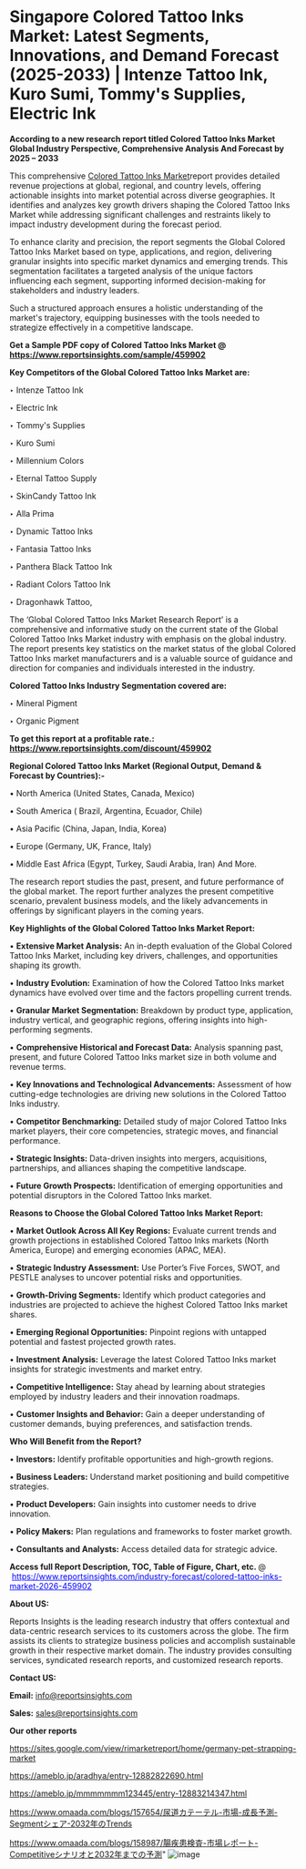 # Singapore Colored Tattoo Inks Market: Latest Segments, Innovations, and Demand Forecast (2025-2033) | Intenze Tattoo Ink, Kuro Sumi, Tommy's Supplies, Electric Ink

<strong>According to a new research report titled Colored Tattoo Inks Market Global Industry Perspective, Comprehensive Analysis And Forecast by 2025 – 2033</strong>

This comprehensive <a href=https://www.reportsinsights.com/sample/459902>Colored Tattoo Inks Market</a>report provides detailed revenue projections at global, regional, and country levels, offering actionable insights into market potential across diverse geographies. It identifies and analyzes key growth drivers shaping the Colored Tattoo Inks Market while addressing significant challenges and restraints likely to impact industry development during the forecast period.

To enhance clarity and precision, the report segments the Global Colored Tattoo Inks Market based on type, applications, and region, delivering granular insights into specific market dynamics and emerging trends. This segmentation facilitates a targeted analysis of the unique factors influencing each segment, supporting informed decision-making for stakeholders and industry leaders.

Such a structured approach ensures a holistic understanding of the market's trajectory, equipping businesses with the tools needed to strategize effectively in a competitive landscape.

<strong>Get a Sample PDF copy of Colored Tattoo Inks Market </strong><strong>@<a href=https://www.reportsinsights.com/sample/459902 style=color:#0000ff;> https://www.reportsinsights.com/sample/459902</a></strong></font>

<strong>Key Competitors of the Global Colored Tattoo Inks Market are:</strong>

‣ Intenze Tattoo Ink

‣ Electric Ink

‣ Tommy's Supplies

‣ Kuro Sumi

‣ Millennium Colors

‣ Eternal Tattoo Supply

‣ SkinCandy Tattoo Ink

‣ Alla Prima

‣ Dynamic Tattoo Inks

‣ Fantasia Tattoo Inks

‣ Panthera Black Tattoo Ink

‣ Radiant Colors Tattoo Ink

‣ Dragonhawk Tattoo,

The ‘Global Colored Tattoo Inks Market Research Report’ is a comprehensive and informative study on the current state of the Global Colored Tattoo Inks Market industry with emphasis on the global industry. The report presents key statistics on the market status of the global Colored Tattoo Inks market manufacturers and is a valuable source of guidance and direction for companies and individuals interested in the industry.

<strong>Colored Tattoo Inks Industry Segmentation covered are:</strong>

‣ Mineral Pigment

‣ Organic Pigment

<strong>To get this report at a profitable rate.: <a href=https://www.reportsinsights.com/discount/459902 style=color:#0000ff;>https://www.reportsinsights.com/discount/459902</a></strong></font>

<strong>Regional Colored Tattoo Inks Market (Regional Output, Demand &amp; Forecast by Countries):-</strong>

• North America (United States, Canada, Mexico)

• South America ( Brazil, Argentina, Ecuador, Chile)

• Asia Pacific (China, Japan, India, Korea)

• Europe (Germany, UK, France, Italy)

• Middle East Africa (Egypt, Turkey, Saudi Arabia, Iran) And More.

The research report studies the past, present, and future performance of the global market. The report further analyzes the present competitive scenario, prevalent business models, and the likely advancements in offerings by significant players in the coming years.

<strong>Key Highlights of the Global Colored Tattoo Inks Market Report:</strong>

• <strong>Extensive Market Analysis:</strong> An in-depth evaluation of the Global Colored Tattoo Inks Market, including key drivers, challenges, and opportunities shaping its growth.

• <strong>Industry Evolution:</strong> Examination of how the Colored Tattoo Inks market dynamics have evolved over time and the factors propelling current trends.

• <strong>Granular Market Segmentation:</strong> Breakdown by product type, application, industry vertical, and geographic regions, offering insights into high-performing segments.

• <strong>Comprehensive Historical and Forecast Data:</strong> Analysis spanning past, present, and future Colored Tattoo Inks market size in both volume and revenue terms.

• <strong>Key Innovations and Technological Advancements:</strong> Assessment of how cutting-edge technologies are driving new solutions in the Colored Tattoo Inks industry.

• <strong>Competitor Benchmarking:</strong> Detailed study of major Colored Tattoo Inks market players, their core competencies, strategic moves, and financial performance.

• <strong>Strategic Insights:</strong> Data-driven insights into mergers, acquisitions, partnerships, and alliances shaping the competitive landscape.

• <strong>Future Growth Prospects:</strong> Identification of emerging opportunities and potential disruptors in the Colored Tattoo Inks market.

<strong>Reasons to Choose the Global Colored Tattoo Inks Market Report:</strong>

• <strong>Market Outlook Across All Key Regions:</strong> Evaluate current trends and growth projections in established Colored Tattoo Inks markets (North America, Europe) and emerging economies (APAC, MEA).

• <strong>Strategic Industry Assessment:</strong> Use Porter’s Five Forces, SWOT, and PESTLE analyses to uncover potential risks and opportunities.

• <strong>Growth-Driving Segments:</strong> Identify which product categories and industries are projected to achieve the highest Colored Tattoo Inks market shares.

• <strong>Emerging Regional Opportunities:</strong> Pinpoint regions with untapped potential and fastest projected growth rates.

• <strong>Investment Analysis:</strong> Leverage the latest Colored Tattoo Inks market insights for strategic investments and market entry.

• <strong>Competitive Intelligence:</strong> Stay ahead by learning about strategies employed by industry leaders and their innovation roadmaps.

• <strong>Customer Insights and Behavior:</strong> Gain a deeper understanding of customer demands, buying preferences, and satisfaction trends.

<strong>Who Will Benefit from the Report?</strong>

• <strong>Investors:</strong> Identify profitable opportunities and high-growth regions.

• <strong>Business Leaders:</strong> Understand market positioning and build competitive strategies.

• <strong>Product Developers:</strong> Gain insights into customer needs to drive innovation.

• <strong>Policy Makers:</strong> Plan regulations and frameworks to foster market growth.

• <strong>Consultants and Analysts:</strong> Access detailed data for strategic advice.
</ul>
<strong>Access full Report Description, TOC, Table of Figure, Chart, etc. </strong>@  <a href=https://www.reportsinsights.com/industry-forecast/colored-tattoo-inks-market-2026-459902 style=color:#0000ff;>https://www.reportsinsights.com/industry-forecast/colored-tattoo-inks-market-2026-459902</a></font>

<strong><strong>About US</strong>:</strong>

Reports Insights is the leading research industry that offers contextual and data-centric research services to its customers across the globe. The firm assists its clients to strategize business policies and accomplish sustainable growth in their respective market domain. The industry provides consulting services, syndicated research reports, and customized research reports.

<strong>Contact US:</strong>

<p class=""""><b>Email:</b> <a href=mailto:info@reportsinsights.com>info@reportsinsights.com</a></p>
<p class=""""><b>Sales:</b> <a href=mailto:sales@reportsinsights.com>sales@reportsinsights.com</a></p>

<strong>Our other reports</strong>

<a href=https://sites.google.com/view/rimarketreport/home/germany-pet-strapping-market>https://sites.google.com/view/rimarketreport/home/germany-pet-strapping-market</a>

<a href=https://ameblo.jp/aradhya/entry-12882822690.html>https://ameblo.jp/aradhya/entry-12882822690.html</a>

<a href=https://ameblo.jp/mmmmmmm123445/entry-12883214347.html>https://ameblo.jp/mmmmmmm123445/entry-12883214347.html</a>

<a href=https://www.omaada.com/blogs/157654/尿道カテーテル-市場-成長予測-Segmentシェア-2032年のTrends>https://www.omaada.com/blogs/157654/尿道カテーテル-市場-成長予測-Segmentシェア-2032年のTrends</a>

<a href=https://www.omaada.com/blogs/158987/腸疾患検査-市場レポート-Competitiveシナリオと2032年までの予測>https://www.omaada.com/blogs/158987/腸疾患検査-市場レポート-Competitiveシナリオと2032年までの予測</a>"
![image](https://github.com/user-attachments/assets/4318b165-ac1a-4a6b-8f93-cde1c0c460f4)
